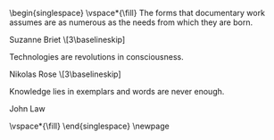\begin{singlespace}
\vspace*{\fill}
The forms that documentary work assumes are as numerous as the needs from which
they are born.

Suzanne Briet \\[3\baselineskip]

Technologies are revolutions in consciousness.

Nikolas Rose \\[3\baselineskip]

Knowledge lies in exemplars and words are never enough.

John Law

\vspace*{\fill}
\end{singlespace}
\newpage


